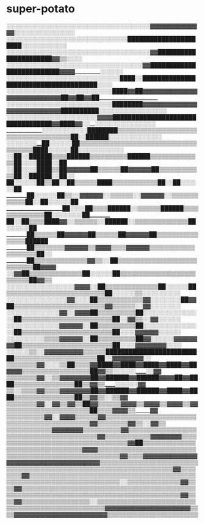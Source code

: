 # super-potato

______░░░░░░░░░░░░░░░░░░░░░░░░░░░░░░░░░░░░░░▓▓▓▓▓▓▓▓▓▓▓▓▓▓░░__________________________░░░░░░░░░░░░░░
________░░░░░░░░░░░░░░░░░░░░░░░░░░░░░░░░██████████████████████░░______________________░░░░░░░░░░____
░░░░░░░░░░░░░░░░░░░░░░░░░░░░░░░░░░░░░░▓▓██████████████████████▓▓▒▒________________________░░░░______
░░░░░░░░░░░░░░░░░░░░░░░░░░░░░░░░░░░░▓▓██████████████████████████▓▓▓▓__________░░________░░░░________
░░░░░░░░░░░░░░░░░░░░░░░░░░░░░░████░░████████████████████████████████__██████░░__________░░__________
░░░░░░░░░░░░░░░░░░░░░░░░░░__░░████▓▓██▓▓▓▓▓▓▓▓▓▓▓▓▓▓▓▓▓▓▓▓▓▓▓▓▓▓▓▓██▓▓██▓▓██________________________
░░░░░░░░░░░░░░░░░░░░░░░░░░░░__████████▓▓▓▓▓▓▓▓▓▓▓▓▓▓▓▓▓▓▓▓▓▓▓▓▓▓▓▓██████████______░░░░░░░░░░░░░░░░░░
░░░░░░░░░░░░░░░░░░░░░░░░______▓▓▓▓██████████████████████████████████▓▓████▓▓____░░__░░░░░░░░░░░░░░░░
______________░░░░░░░░░░░░████████▒▒▒▒▒▒▒▒▒▒▒▒▒▒▒▒▒▒▒▒▒▒▒▒▒▒▒▒▒▒▒▒▒▒▒▒▒▒██░░██████____░░░░░░░░░░░░░░
__░░__░░__________░░░░__██░░░░░░██▒▒▒▒▒▒▒▒▒▒▒▒▒▒▒▒▒▒▒▒▒▒▒▒▒▒▒▒▒▒▒▒▒▒▒▒▒▒████░░░░░░██░░░░____░░░░░░░░
____________________░░██░░██████▒▒▒▒██████▒▒▒▒▒▒▒▒▒▒██████▒▒▒▒▒▒▒▒▒▒▒▒▒▒██░░░░████░░██______________
____________________░░██░░░░████▒▒██▓▓▓▓▓▓██▒▒▒▒▒▒██▓▓▓▓▓▓██▒▒▒▒▒▒▒▒▒▒▒▒██░░██████░░██░░____________
______________________██░░░░░░██▒▒██____░░██▒▒▒▒▒▒██______██▒▒▒▒▒▒▒▒▒▒▒▒██░░██░░░░░░██______________
______________________██░░░░░░██▒▒░░▓▓▓▓▓▓░░▒▒▒▒▒▒░░▓▓▓▓▓▓░░▒▒▒▒▒▒▒▒▒▒▒▒██░░██░░░░░░██______________
______________________██░░░░██▒▒▒▒__██████░░▒▒▒▒▒▒__██████__▒▒▒▒▒▒▒▒▒▒▒▒▒▒██░░░░░░░░██______________
________________________██░░██▒▒▒▒__████▓▓░░▒▒▒▒▒▒░░██████░░▒▒▒▒▒▒▒▒▒▒▒▒▒▒██░░░░░░██________________
__________________________██▒▒▒▒▒▒██▓▓▓▓▓▓██▒▒▒▒▒▒██▓▓▓▓▓▓██▒▒▒▒▒▒▒▒▒▒▒▒▒▒▒▒██████__________________
__________________________██▒▒▒▒▒▒▒▒▓▓▓▓▓▓▒▒▓▓▓▓▒▒▒▒▓▓▓▓▓▓▒▒▒▒▒▒▒▒▒▒▒▒▒▒▒▒▒▒▒▒██░░__________________
__________________________██▒▒▒▒▒▒▒▒▒▒▒▒▒▒▓▓▒▒░░██▒▒▒▒▒▒▒▒▒▒▒▒▒▒▒▒▒▒▒▒▒▒▒▒▒▒▒▒██▓▓▓▓________________
__________________░░__▓▓██▒▒▒▒▒▒▒▒▒▒▒▒▒▒██░░░░░░██▒▒▒▒▒▒▒▒▒▒▒▒▒▒▒▒▒▒▒▒▒▒▒▒▒▒██______▓▓▒▒____________
░░░░░░░░░░░░░░░░░░▓▓▓▓░░██▒▒▒▒▒▒▒▒▒▒▒▒▒▒██░░░░░░██▒▒▒▒▒▒▒▒▒▒▒▒▒▒▒▒▒▒▒▒▒▒▒▒▒▒██____░░░░░░▒▒░░░░░░░░░░
░░░░░░░░░░░░░░░░▓▓░░░░__██▒▒▒▒▒▒▒▒▒▒▒▒▓▓░░░░░░░░██▓▓██▒▒▒▒▒▒▒▒▒▒▒▒▒▒▒▒▒▒▒▒▒▒▒▒▓▓▒▒▒▒▒▒__░░▓▓░░░░░░░░
░░░░░░░░░░░░░░▓▓░░__▓▓▓▓██▒▒▒▒▒▒▒▒▒▒██░░░░░░░░░░░░░░░░██▒▒▒▒▒▒▒▒▒▒▒▒▒▒▒▒▒▒▒▒▒▒▒▒██░░▓▓▒▒░░__▓▓░░░░░░
░░░░░░░░░░░░░░▓▓__▓▓▓▓░░██▒▒▒▒▒▒▒▒▒▒██░░░░░░░░░░░░░░░░██▒▒▒▒▒▒▒▒▒▒▒▒▒▒▒▒▒▒▒▒▒▒▒▒██░░░░▓▓▓▓__▓▓░░░░░░
░░░░░░░░░░▒▒▒▒▓▓__▓▓▓▓░░██▒▒▒▒▒▒▒▒▒▒██▓▓░░░░░░▓▓▓▓▓▓▓▓██▒▒▒▒▒▒▒▒▒▒▒▒▒▒▒▒▒▒▒▒▒▒▒▒██░░░░▓▓▓▓__▓▓▓▓░░░░
░░░░░░▒▒░░▓▓______▓▓▓▓▓▓▓▓▒▒▒▒▒▒██████████████████████████▒▒▒▒▒▒▒▒▒▒▒▒▒▒▒▒▒▒▒▒▒▒██░░▓▓▓▓▓▓______▓▓░░
▒▒▒▒▒▒▒▒▓▓░░________░░▒▒██▒▒▒▒▓▓████▓▓████▓▓████▓▓████▓▓██▓▓▓▓▒▒▒▒▒▒▒▒▒▒▒▒▒▒▒▒▒▒██▓▓▒▒░░░░░░____░░▓▓
▒▒▒▒▒▒▒▒▓▓__░░________▒▒▓▓▓▓▓▓▓▓██▓▓██████▓▓██████▓▓▓▓██▓▓████▒▒▒▒▒▒▒▒▒▒▒▒▒▒▒▒██▒▒▓▓▒▒____░░░░__░░▓▓
▒▒░░▒▒▒▒▓▓________▒▒__▒▒▓▓▓▓▓▓▓▓██▓▓██████▓▓██████▓▓████▓▓████▒▒▒▒▒▒▒▒▒▒▒▒▒▒▒▒██▒▒▓▓▒▒░░▒▒________▓▓
▒▒▒▒▒▒▒▒▓▓░░______▓▓▒▒▓▓▒▒██▓▓▒▒▒▒▒▒▓▓▓▓▒▒▓▓▓▓▒▒▓▓▓▓▒▒▓▓▒▒▒▒▒▒▒▒▒▒▒▒▒▒▒▒▒▒▒▒▒▒██▒▒▒▒▓▓▓▓▒▒________▓▓
▒▒▒▒▒▒▒▒▒▒▓▓░░____▓▓▓▓▒▒▒▒▒▒▓▓▒▒▒▒▒▒▒▒▒▒▒▒▒▒▒▒▒▒▒▒▒▒▒▒▒▒▒▒▒▒▒▒▒▒▒▒▒▒▒▒▒▒▒▒▒▒▓▓▒▒▒▒▒▒▒▒▓▓▒▒░░____▓▓▒▒
▒▒▒▒▒▒▒▒▒▒▒▒▓▓▓▓▓▓▓▓▒▒▒▒▒▒▒▒▒▒▓▓▒▒▒▒▒▒▒▒▒▒▒▒▒▒▒▒▒▒▒▒▒▒▒▒▒▒▒▒▒▒▒▒▒▒▒▒▒▒▒▒▒▒▓▓▒▒▒▒▒▒▒▒▒▒▒▒▓▓▓▓▓▓▓▓▒▒▒▒
▒▒▒▒▒▒▒▒▒▒▒▒▒▒▒▒▒▒▒▒▒▒▒▒▒▒▒▒▒▒▒▒▓▓██▒▒▒▒▒▒▒▒▒▒▒▒▒▒▒▒▒▒▒▒▒▒▒▒▒▒▒▒▒▒▒▒▒▒▓▓▓▓▒▒▒▒▒▒▒▒▒▒▒▒▒▒▒▒▒▒▒▒▒▒▒▒▒▒
▒▒▒▒▒▒▒▒▒▒▒▒▒▒▒▒▒▒▒▒▒▒▒▒▒▒▒▒▒▒▓▓▒▒▒▒▓▓▓▓▓▓▓▓▓▓▓▓▓▓▓▓▓▓▓▓▓▓▓▓▓▓▓▓▓▓▓▓▓▓▓▓▓▓▒▒▒▒▒▒▒▒▒▒▒▒▒▒▒▒▒▒▒▒▒▒▒▒▒▒
▒▒▒▒▒▒▒▒▒▒▒▒▒▒▒▒▒▒▒▒▒▒▒▒▒▒▒▒▒▒▒▒▒▒▒▒▒▒▒▒▒▒▒▒▓▓▒▒▒▒▒▒▒▒▓▓▒▒▒▒▒▒▒▒▒▒▒▒▒▒▒▒▒▒▒▒▒▒▒▒▒▒▒▒▒▒▒▒▒▒▒▒▒▒▒▒▒▒▒▒
▒▒▒▒▒▒▒▒▒▒▒▒▒▒▒▒▒▒▒▒▒▒▒▒▒▒▒▒▒▒░░▒▒▒▒▒▒▒▒▒▒▒▒▒▒▓▓▒▒▒▒▓▓▒▒▒▒▒▒▒▒▒▒▒▒▒▒▒▒▒▒▒▒▒▒▒▒▒▒▒▒▒▒▒▒▒▒▒▒▒▒▒▒▒▒▒▒▒▒
▒▒▒▒▒▒▒▒▒▒▒▒▒▒▒▒▒▒▒▒▒▒▒▒▒▒▒▒▒▒▒▒▒▒▒▒▒▒▒▒▒▒▒▒▒▒▓▓▒▒▒▒▓▓▒▒▒▒▒▒▒▒▒▒▒▒▒▒▒▒▒▒░░▒▒▒▒▒▒▒▒▒▒▒▒▒▒▒▒▒▒▒▒▒▒▒▒▒▒
▒▒▒▒▒▒▒▒▒▒▒▒▒▒▒▒▒▒▒▒▒▒▒▒▒▒▓▓▓▓▓▓▓▓▓▓▓▓▓▓▓▓▓▓▓▓▓▓▒▒▒▒▓▓▓▓▓▓▓▓▓▓▓▓▓▓▓▓▓▓▓▓▓▓▓▓▒▒▒▒▒▒▒▒▒▒▒▒▒▒▒▒▒▒▒▒▒▒▒▒
